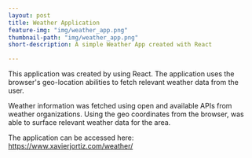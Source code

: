 ```yaml
---
layout: post
title: Weather Application
feature-img: "img/weather_app.png"
thumbnail-path: "img/weather_app.png"
short-description: A simple Weather App created with React

---
```

This application was created by using React. The application uses the browser's geo-location abilities to fetch relevant weather data from the user.

Weather information was fetched using open and available APIs from weather organizations. Using the geo coordinates from the browser, was able to surface relevant weather data for the area.

The application can be accessed here: https://www.xavierjortiz.com/weather/
